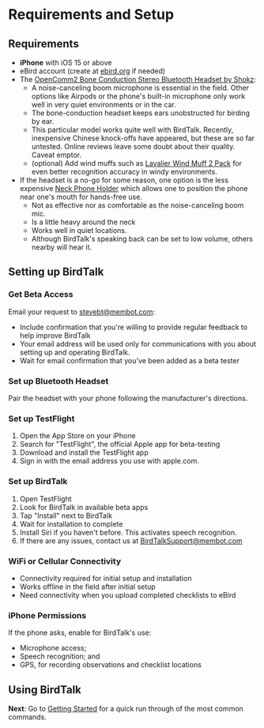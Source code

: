 # Requirements and Setup

## Requirements

- **iPhone** with iOS 15 or above
- eBird account (create at
<a href="https://eBird.org" target="eBird">ebird.org</a>
if needed)
- The <a href="https://www.amazon.com/SHOKZ-OpenComm2-Conduction-Headphones-Bluetooth/dp/B0C88R9FHG" target="bonecondamazon">OpenComm2 Bone Conduction Stereo Bluetooth Headset by Shokz</a>:
    * A noise-canceling boom microphone is essential in the field.  Other options like Airpods or the phone's built-in microphone only work well in very quiet environments or in the car.
    * The bone-conduction headset keeps ears unobstructed for birding by ear.
    * This particular model works quite well with BirdTalk. Recently, inexpensive Chinese knock-offs have appeared, but these are so far untested.  Online reviews leave some doubt about their quality.  Caveat emptor.
    * (optional) Add wind muffs such as <a href="https://www.amazon.com/dp/B08DJ38QZG" target="windmuffamazon">Lavalier Wind Muff 2 Pack</a> for even better recognition accuracy in windy environments.
- If the headset is a no-go for some reason, one option is the less expensive <a href="https://www.amazon.com/dp/B0CX45Z2PV" target="neckholderamazon">Neck Phone Holder</a> which allows one to position the phone near one's mouth for hands-free use.
    * Not as effective nor as comfortable as the noise-canceling boom mic.
    * Is a little heavy around the neck
    * Works well in quiet locations.
    * Although BirdTalk's speaking back can be set to low volume, others nearby will hear it.

## Setting up BirdTalk

### Get Beta Access

Email your request to [stevebt@membot.com](mailto:stevebt@membot.com?subject=BirdTalk%20beta%20access):

- Include confirmation that you're willing to provide regular feedback to help improve BirdTalk
- Your email address will be used only for communications with you about setting up and operating BirdTalk.
- Wait for email confirmation that you've been added as a beta tester

### Set up Bluetooth Headset

Pair the headset with your phone following the manufacturer's directions.

### Set up TestFlight

1. Open the App Store on your iPhone
2. Search for "TestFlight", the official Apple app for beta-testing
3. Download and install the TestFlight app
4. Sign in with the email address you use with apple.com.

### Set up BirdTalk

1. Open TestFlight
2. Look for BirdTalk in available beta apps
3. Tap "Install" next to BirdTalk
4. Wait for installation to complete
5. Install Siri if you haven't before.  This activates speech recognition.
6. If there are any issues, contact us at [BirdTalkSupport@membot.com](mailto:BirdTalkSupport@membot.com?subject=BirdTalk%20installation)

### WiFi or Cellular Connectivity

- Connectivity required for initial setup and installation
- Works offline in the field after initial setup
- Need connectivity when you upload completed checklists to eBird

### iPhone Permissions

If the phone asks, enable for BirdTalk's use:

- Microphone access;
- Speech recognition; and
- GPS, for recording observations and checklist locations

## Using BirdTalk

**Next**: Go to [Getting Started](../getting-started.md) for a quick run through of the most common commands.
